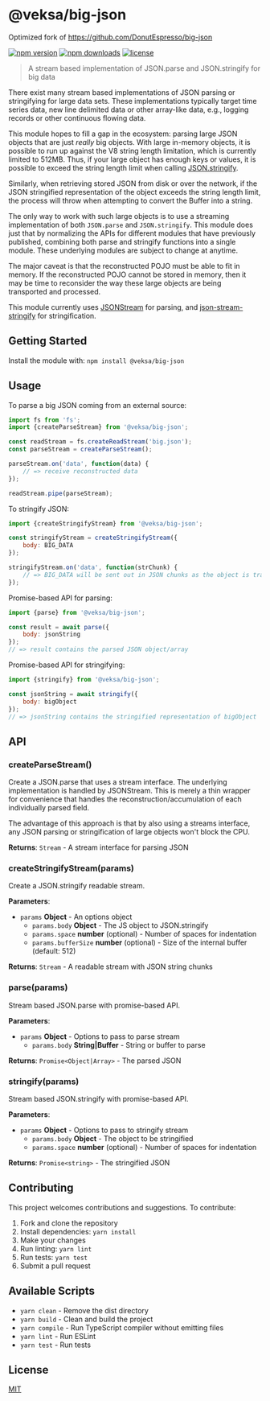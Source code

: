 # @veksa/big-json

Optimized fork of https://github.com/DonutEspresso/big-json

[![npm version](https://img.shields.io/npm/v/@veksa/big-json.svg?style=flat-square)](https://www.npmjs.com/package/@veksa/big-json)
[![npm downloads](https://img.shields.io/npm/dm/@veksa/big-json.svg?style=flat-square)](https://www.npmjs.com/package/@veksa/big-json)
[![license](https://img.shields.io/badge/license-MIT-blue.svg?style=flat-square)](LICENSE.md)

> A stream based implementation of JSON.parse and JSON.stringify for big data

There exist many stream based implementations of JSON parsing or stringifying
for large data sets. These implementations typically target time series data, new
line delimited data or other array-like data, e.g., logging records or other
continuous flowing data.

This module hopes to fill a gap in the ecosystem: parsing large JSON objects
that are just _really_ big objects. With large in-memory objects, it is
possible to run up against the V8 string length limitation, which is currently
limited to 512MB. Thus, if your large object has enough keys
or values, it is possible to exceed the string length limit when calling
[JSON.stringify](https://github.com/nodejs/node/issues/10738).

Similarly, when retrieving stored JSON from disk or over the network, if the
JSON stringified representation of the object exceeds the string length limit,
the process will throw when attempting to convert the Buffer into a string.

The only way to work with such large objects is to use a streaming
implementation of both `JSON.parse` and `JSON.stringify`. This module does just
that by normalizing the APIs for different modules that have previously
published, combining both parse and stringify functions into a single module.
These underlying modules are subject to change at anytime.

The major caveat is that the reconstructed POJO must be able to fit in memory.
If the reconstructed POJO cannot be stored in memory, then it may be time to
reconsider the way these large objects are being transported and processed.

This module currently uses
[JSONStream](https://github.com/dominictarr/JSONStream) for parsing, and
[json-stream-stringify](https://github.com/Faleij/json-stream-stringify) for
stringification.

## Getting Started

Install the module with: `npm install @veksa/big-json`

## Usage

To parse a big JSON coming from an external source:

```js
import fs from 'fs';
import {createParseStream} from '@veksa/big-json';

const readStream = fs.createReadStream('big.json');
const parseStream = createParseStream();

parseStream.on('data', function(data) {
    // => receive reconstructed data
});

readStream.pipe(parseStream);
```

To stringify JSON:
```js
import {createStringifyStream} from '@veksa/big-json';

const stringifyStream = createStringifyStream({
    body: BIG_DATA
});

stringifyStream.on('data', function(strChunk) {
    // => BIG_DATA will be sent out in JSON chunks as the object is traversed
});
```

Promise-based API for parsing:
```js
import {parse} from '@veksa/big-json';

const result = await parse({
    body: jsonString
});
// => result contains the parsed JSON object/array
```

Promise-based API for stringifying:
```js
import {stringify} from '@veksa/big-json';

const jsonString = await stringify({
    body: bigObject
});
// => jsonString contains the stringified representation of bigObject
```

## API

### createParseStream()

Create a JSON.parse that uses a stream interface. The underlying
implementation is handled by JSONStream. This is merely a thin wrapper for
convenience that handles the reconstruction/accumulation of each
individually parsed field.

The advantage of this approach is that by also using a streams interface,
any JSON parsing or stringification of large objects won't block the CPU.

**Returns**: `Stream` - A stream interface for parsing JSON

### createStringifyStream(params)

Create a JSON.stringify readable stream.

**Parameters**:
- `params` **Object** - An options object
  - `params.body` **Object** - The JS object to JSON.stringify
  - `params.space` **number** (optional) - Number of spaces for indentation
  - `params.bufferSize` **number** (optional) - Size of the internal buffer (default: 512)

**Returns**: `Stream` - A readable stream with JSON string chunks

### parse(params)

Stream based JSON.parse with promise-based API. 

**Parameters**:
- `params` **Object** - Options to pass to parse stream
  - `params.body` **String|Buffer** - String or buffer to parse

**Returns**: `Promise<Object|Array>` - The parsed JSON

### stringify(params)

Stream based JSON.stringify with promise-based API.

**Parameters**:
- `params` **Object** - Options to pass to stringify stream
  - `params.body` **Object** - The object to be stringified
  - `params.space` **number** (optional) - Number of spaces for indentation

**Returns**: `Promise<string>` - The stringified JSON

## Contributing

This project welcomes contributions and suggestions. To contribute:

1. Fork and clone the repository
2. Install dependencies: `yarn install`
3. Make your changes
4. Run linting: `yarn lint`
5. Run tests: `yarn test`
6. Submit a pull request

## Available Scripts

- `yarn clean` - Remove the dist directory
- `yarn build` - Clean and build the project
- `yarn compile` - Run TypeScript compiler without emitting files
- `yarn lint` - Run ESLint
- `yarn test` - Run tests

## License

[MIT](LICENSE.md)
